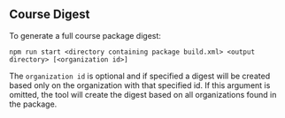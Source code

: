## Course Digest

To generate a full course package digest:

```
npm run start <directory containing package build.xml> <output directory> [<organization id>]
```

The `organization id` is optional and if specified a digest will be created based only on the
organization with that specified id.  If this argument is omitted, the tool will create the
digest based on all organizations found in the package. 
